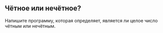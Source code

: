 ## Чётное или нечётное?

Напишите программу, которая определяет, является ли целое число чётным или нечётным.